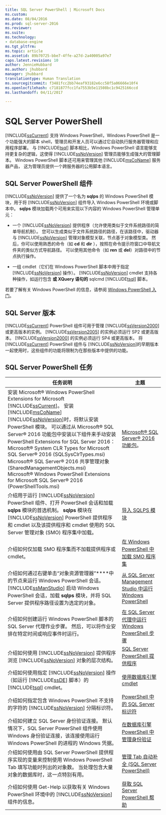 ```yaml
---
title: SQL Server PowerShell | Microsoft Docs
ms.custom: 
ms.date: 08/04/2016
ms.prod: sql-server-2016
ms.reviewer: 
ms.suite: 
ms.technology:
- database-engine
ms.tgt_pltfrm: 
ms.topic: article
ms.assetid: 89b70725-bbe7-4ffe-a27d-2a40005a97e7
caps.latest.revision: 10
author: JennieHubbard
ms.author: jhubbard
manager: jhubbard
translationtype: Human Translation
ms.sourcegitcommit: f3481fcc2bb74eaf93182e6cc58f5a06666e10f4
ms.openlocfilehash: c7181877fcc1fa7553b5e11508bc1c9425166ccd
ms.lasthandoff: 04/11/2017

---
```

# <a name="sql-server-powershell"></a>SQL Server PowerShell
  [!INCLUDE[ssCurrent](../../includes/sscurrent-md.md)] 支持 Windows PowerShell，Windows PowerShell 是一个功能强大的脚本 shell，管理员和开发人员可以通过它自动执行服务器管理和应用程序部署。 与 [!INCLUDE[tsql](../../includes/tsql-md.md)] 脚本相比，Windows PowerShell 语言能够支持更复杂的逻辑，这使得 [!INCLUDE[ssNoVersion](../../includes/ssnoversion-md.md)] 管理员能够生成强大的管理脚本。 Windows PowerShell 脚本还可用来管理其他 [!INCLUDE[msCoName](../../includes/msconame-md.md)] 服务器产品， 这为管理员提供一个跨服务器的公用脚本语言。  
  
## <a name="sql-server-powershell-components"></a>SQL Server PowerShell 组件  
 [!INCLUDE[ssNoVersion](../../includes/ssnoversion-md.md)] 提供了一个名为 **sqlps** 的 Windows PowerShell 模块，用于将 [!INCLUDE[ssNoVersion](../../includes/ssnoversion-md.md)] 组件导入 Windows PowerShell 环境或脚本中。 **sqlps** 模块加载两个可用来实现以下内容的 Windows PowerShell 管理单元：  
  
-   一个 [!INCLUDE[ssNoVersion](../../includes/ssnoversion-md.md)] 提供程序（允许使用类似于文件系统路径的简单导航机制）。 您可以生成类似于文件系统路径的路径，在该路径中，驱动器与 [!INCLUDE[ssNoVersion](../../includes/ssnoversion-md.md)] 管理对象模型关联，节点基于对象模型类。 然后，你可以使用熟悉的命令（如 **cd** 和 **dir** ），按照在命令提示符窗口中导航文件夹的类似方式导航路径。 可以使用其他命令（如 **ren** 或 **del**）对路径中的节点执行操作。  
  
-   一组 cmdlet（它们在 Windows PowerShell 脚本中用于指定 [!INCLUDE[ssNoVersion](../../includes/ssnoversion-md.md)] 操作）。 [!INCLUDE[ssNoVersion](../../includes/ssnoversion-md.md)] cmdlet 支持各种操作，如运行包含 **或 XQuery 语句的** sqlcmd [!INCLUDE[tsql](../../includes/tsql-md.md)] 脚本。  
  
 若要了解有关 Windows PowerShell 的信息，请参阅 [Windows PowerShell 入门](https://msdn.microsoft.com/powershell/scripting/getting-started/getting-started-with-windows-powershell)。  
  
## <a name="sql-server-versions"></a>SQL Server 版本  
 [!INCLUDE[ssCurrent](../../includes/sscurrent-md.md)] PowerShell 组件可用于管理 [!INCLUDE[ssVersion2000](../../includes/ssversion2000-md.md)] 或更高版本的实例。 [!INCLUDE[ssVersion2005](../../includes/ssversion2005-md.md)] 的实例必须运行 SP2 或更高版本。 [!INCLUDE[ssVersion2000](../../includes/ssversion2000-md.md)] 的实例必须运行 SP4 或更高版本。 将 [!INCLUDE[ssCurrent](../../includes/sscurrent-md.md)] PowerShell 组件与 [!INCLUDE[ssNoVersion](../../includes/ssnoversion-md.md)]的早期版本一起使用时，这些组件的功能将限制为在那些版本中提供的功能。  
     
## <a name="sql-server-powershell-tasks"></a>SQL Server PowerShell 任务  
  
|任务说明|主题|  
|----------------------|-----------| 
|安装 Microsoft® Windows PowerShell Extensions for Microsoft [!INCLUDE[ssCurrent](../../includes/sscurrent-md.md)]。  安装 [!INCLUDE[msCoName](../../includes/msconame-md.md)] [!INCLUDE[ssNoVersion](../../includes/ssnoversion-md.md)]时，将默认安装 PowerShell 模块。  可以通过从 Microsoft® SQL Server® 2016 功能包中安装以下组件来手动安装 PowerShell Extensions for SQL Server 2016：<br/>     Microsoft® System CLR Types for Microsoft SQL Server® 2016 (SQLSysClrTypes.msi)<br/>Microsoft® SQL Server® 2016 共享管理对象 (SharedManagementObjects.msi)<br/> Microsoft® Windows PowerShell Extensions for Microsoft SQL Server® 2016 (PowerShellTools.msi)|[Microsoft® SQL Server® 2016 功能包](https://www.microsoft.com/en-us/download/details.aspx?id=52676)。   | 
|介绍用于运行 [!INCLUDE[ssNoVersion](../../includes/ssnoversion-md.md)] PowerShell 组件、打开 PowerShell 会话和加载 **sqlps** 模块的首选机制。 **sqlps** 模块在 [!INCLUDE[ssNoVersion](../../includes/ssnoversion-md.md)] PowerShell 提供程序和 cmdlet 以及该提供程序和 cmdlet 使用的 SQL Server 管理对象 (SMO) 程序集中加载。|[导入 SQLPS 模块](../../relational-databases/scripting/import-the-sqlps-module.md)|  
|介绍如何仅加载 SMO 程序集而不加载提供程序或 cmdlet。|[在 Windows PowerShell 中加载 SMO 程序集](../../relational-databases/scripting/load-the-smo-assemblies-in-windows-powershell.md)|  
|介绍如何通过右键单击“对象资源管理器”****中的节点来运行 Windows PowerShell 会话。 [!INCLUDE[ssManStudio](../../includes/ssmanstudio-md.md)] 启动 Windows PowerShell 会话，加载 **sqlps** 模块，并将 SQL Server 提供程序路径设置为选定的对象。|[从 SQL Server Management Studio 中运行 Windows PowerShell](../../relational-databases/scripting/run-windows-powershell-from-sql-server-management-studio.md)|  
|介绍如何创建运行 Windows PowerShell 脚本的 SQL Server 代理作业步骤。 然后，可以将作业安排在特定时间或响应事件时运行。|[在 SQL Server 代理中运行 Windows PowerShell 步骤](../../relational-databases/scripting/run-windows-powershell-steps-in-sql-server-agent.md)|  
|介绍如何使用 [!INCLUDE[ssNoVersion](../../includes/ssnoversion-md.md)] 提供程序浏览 [!INCLUDE[ssNoVersion](../../includes/ssnoversion-md.md)] 对象的层次结构。|[SQL Server PowerShell 提供程序](../../relational-databases/scripting/sql-server-powershell-provider.md)|  
|介绍如何使用指定 [!INCLUDE[ssNoVersion](../../includes/ssnoversion-md.md)] 操作（如运行 [!INCLUDE[ssDE](../../includes/ssde-md.md)] 脚本）的 [!INCLUDE[tsql](../../includes/tsql-md.md)] cmdlet。|[使用数据库引擎 cmdlet](../../relational-databases/scripting/use-the-database-engine-cmdlets.md)|  
|介绍如何指定包含 Windows PowerShell 不支持的字符的 [!INCLUDE[ssNoVersion](../../includes/ssnoversion-md.md)] 分隔标识符。|[PowerShell 中的 SQL Server 标识符](../../relational-databases/scripting/sql-server-identifiers-in-powershell.md)|  
|介绍如何建立 SQL Server 身份验证连接。 默认情况下，SQL Server PowerShell 组件使用 Windows 身份验证连接，该连接使用运行 Windows PowerShell 的进程的 Windows 凭据。|[在数据库引擎 PowerShell 中管理身份验证](../../relational-databases/scripting/manage-authentication-in-database-engine-powershell.md)|  
|介绍如何使用由 SQL Server PowerShell 提供程序实现的变量来控制使用 Windows PowerShell Tab 填写功能时列出的对象数。 当处理包含大量对象的数据库时，这一点特别有用。|[管理 Tab 自动补全 (SQL Server PowerShell)](../../relational-databases/scripting/manage-tab-completion-sql-server-powershell.md)|  
|介绍如何使用 Get-Help 以获取有关 Windows PowerShell 环境中的 [!INCLUDE[ssNoVersion](../../includes/ssnoversion-md.md)] 组件的信息。|[获取 SQL Server PowerShell 帮助](../../relational-databases/scripting/get-help-sql-server-powershell.md)|  
  
  

